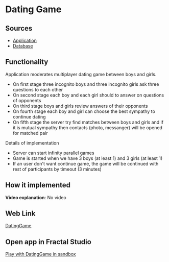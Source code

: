 # Dating Game

## Sources

- [Application](https://github.com/LearnFractal/FractalPlatform/tree/main/FractalPlatform.Examples/Applications/DatingGame/DatingGameApplication.cs)
- [Database](https://github.com/LearnFractal/FractalPlatform/tree/main/FractalPlatform.Examples/Databases/DatingGame)

## Functionality

Application moderates multiplayer dating game between boys and girls.
- On first stage three incognito boys and three incognito girls ask three questions to each other
- On second stage each boy and each girl should to answer on questions of opponents
- On third stage boys and girls review answers of their opponents
- On fourth stage each boy and girl can choose the best sympathy to continue dating
- On fifth stage the server try find matches between boys and girls 
   and if it is mutual sympathy then contacts (photo, messanger) will be opened for matched pair

Details of implementation
- Server can start infinity parallel games
- Game is started when we have 3 boys (at least 1) and 3 girls (at least 1)
- If an user don't want continue game, the game will be continued with rest of participants by timeout (3 minutes)

## How it implemented

**Video explanation**: No video

## Web Link

[DatingGame](https://fraplat.com/jupiter/DatingGame)

## Open app in Fractal Studio

[Play with DatingGame in sandbox](https://fraplat.com/mars/FractalStudio/?tag=DatingGame+template)


